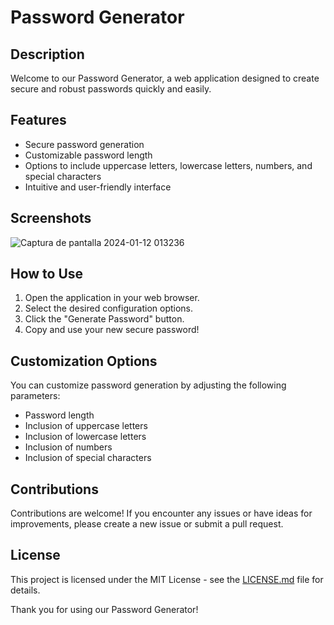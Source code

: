 # Password Generator

## Description
Welcome to our Password Generator, a web application designed to create secure and robust passwords quickly and easily.

## Features
- Secure password generation
- Customizable password length
- Options to include uppercase letters, lowercase letters, numbers, and special characters
- Intuitive and user-friendly interface

## Screenshots
![Captura de pantalla 2024-01-12 013236](https://github.com/dazh-dv/password-generated/assets/131713617/455e5598-5b6a-4796-9d67-7e5b52156470)


## How to Use
1. Open the application in your web browser.
2. Select the desired configuration options.
3. Click the "Generate Password" button.
4. Copy and use your new secure password!

## Customization Options
You can customize password generation by adjusting the following parameters:
- Password length
- Inclusion of uppercase letters
- Inclusion of lowercase letters
- Inclusion of numbers
- Inclusion of special characters

## Contributions
Contributions are welcome! If you encounter any issues or have ideas for improvements, please create a new issue or submit a pull request.


## License
This project is licensed under the MIT License - see the [LICENSE.md](LICENSE.md) file for details.

Thank you for using our Password Generator!

